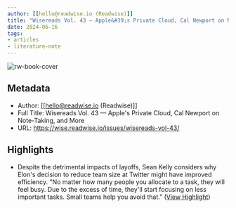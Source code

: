 ```yaml
---
author: [[hello@readwise.io (Readwise)]]
title: "Wisereads Vol. 43 — Apple&#39;s Private Cloud, Cal Newport on Note-Taking, and More"
date: 2024-06-16
tags: 
- articles
- literature-note
---
```

![rw-book-cover](https://readwise-assets.s3.amazonaws.com/static/images/wisereads/base/owl.24130856a41e.jpg)

## Metadata
- Author: [[hello@readwise.io (Readwise)]]
- Full Title: Wisereads Vol. 43 — Apple's Private Cloud, Cal Newport on Note-Taking, and More
- URL: https://wise.readwise.io/issues/wisereads-vol-43/

## Highlights
- Despite the detrimental impacts of layoffs, Sean Kelly considers why Elon's decision to reduce team size at Twitter might have improved efficiency. "No matter how many people you allocate to a task, they will feel busy. Due to the excess of time, they'll start focusing on less important tasks. Small teams help you avoid that." ([View Highlight](https://read.readwise.io/read/01j0ha4bpkgty0hrjm2njvtrdw))
